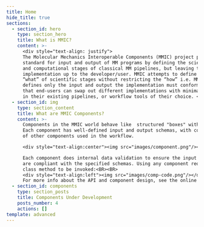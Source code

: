 ```yaml
---
title: Home
hide_title: true
sections:
  - section_id: hero
    type: section_hero
    title: What is MMIC?
    content: >-
      <div style="text-align: justify">
      The Molecular Mechanics Interoperable Components (MMIC) project provides a
      standard for input and output of MM programs by defining the scientific
      and computational stages of classical MM pipelines, but leaving the
      implementation up to the developer/user. MMIC attempts to define the
      “what” of scientific stages without restricting the “how” i.e. MMIC
      defines only the input and output the implementation must conform to so
      that end-users can swap out different implementations with minimal effort
      in their existing pipelines, or workflow tools of their choice. </div>
  - section_id: img
    type: section_content
    title: What are MMIC Components?
    content: >-
      Components in the MMIC world behave like  structured "boxes" with a common API. 
      Each component has well-defined input and output schemas, with complete unawareness
      of other components used in the workflow.

      <div style="text-align:center"><img src="images/component.png"/></div><BR>

      Each component does internal data validation to ensure the input and output models
      are compliant with the specified schemas. Using any component requires a single
      class method to be invoked:<BR><BR>
      <div style="text-align:left"><img src="images/comp-code.png"/></div><BR>
      For more info about the API and component design, see the online <a href="https://github.com/MolSSI/MMIC">documentation</a>.
  - section_id: components
    type: section_posts
    title: Components Under Development
    posts_number: 4
    actions: []
template: advanced
---
```


